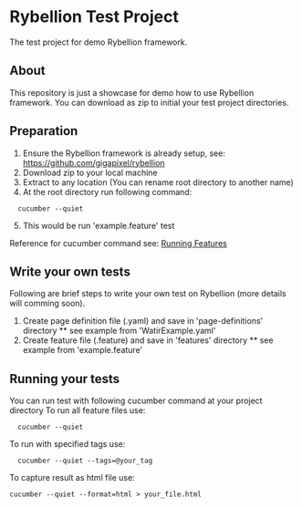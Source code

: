 Rybellion Test Project
======================
The test project for demo Rybellion framework.

About
-----
This repository is just a showcase for demo how to use Rybellion framework.
You can download as zip to initial your test project directories.

Preparation
-----------
1. Ensure the Rybellion framework is already setup, see: https://github.com/gigapixel/rybellion
2. Download zip to your local machine
3. Extract to any location (You can rename root directory to another name)
4. At the root directory run following command:
```
  cucumber --quiet
```

5. This would be run 'example.feature' test

Reference for cucumber command see: [Running Features](https://github.com/cucumber/cucumber/wiki/Running-Features)


Write your own tests
--------------------
Following are brief steps to write your own test on Rybellion (more details will comming soon).
1. Create page definition file (.yaml) and save in 'page-definitions' directory
** see example from 'WatirExample.yaml' 
2. Create feature file (.feature) and save in 'features' directory
** see example from 'example.feature'

Running your tests
------------------
You can run test with following cucumber command at your project directory
To run all feature files use:
```
  cucumber --quiet
```
To run with specified tags use:
```
  cucumber --quiet --tags=@your_tag
```
To capture result as html file use:
```
cucumber --quiet --format=html > your_file.html
```

